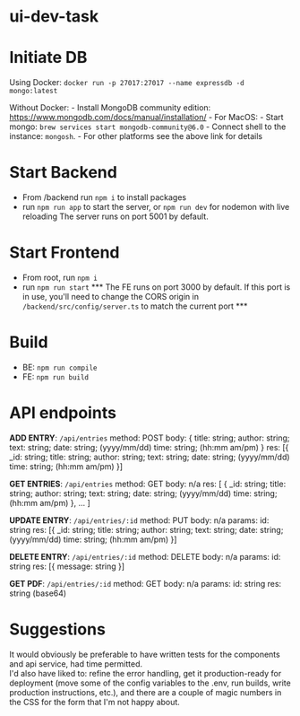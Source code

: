 # ui-dev-task

# Initiate DB
Using Docker:
    `docker run -p 27017:27017 --name expressdb -d mongo:latest`

Without Docker:
    - Install MongoDB community edition: https://www.mongodb.com/docs/manual/installation/
    - For MacOS:
        - Start mongo: `brew services start mongodb-community@6.0`
        - Connect shell to the instance: `mongosh`.
    - For other platforms see the above link for details

# Start Backend
- From /backend run `npm i` to install packages
- run `npm run app` to start the server, or `npm run dev` for nodemon with live reloading
The server runs on port 5001 by default.

# Start Frontend
- From root, run `npm i` 
- run `npm run start`
*** The FE runs on port 3000 by default.  If this port is in use, you'll need to change the CORS origin in `/backend/src/config/server.ts` to match the current port ***

# Build
- BE: `npm run compile`
- FE: `npm run build`

# API endpoints

__ADD ENTRY__:
    `/api/entries`
    method: POST
    body: {
        title: string;
        author: string;
        text: string;
        date: string; (yyyy/mm/dd)
        time: string; (hh:mm am/pm)
    }
    res: [{
            _id: string;
            title: string;
            author: string;
            text: string;
            date: string; (yyyy/mm/dd)
            time: string; (hh:mm am/pm) 
        }]

__GET ENTRIES__:
    `/api/entries`
    method: GET
    body: n/a
    res: [
            {
                _id: string;
                title: string;
                author: string;
                text: string;
                date: string; (yyyy/mm/dd)
                time: string; (hh:mm am/pm) 
            }, 
            ...
        ]

__UPDATE ENTRY__:
    `/api/entries/:id`
    method: PUT
    body: n/a
    params: id: string
    res: [{
            _id: string;
            title: string;
            author: string;
            text: string;
            date: string; (yyyy/mm/dd)
            time: string; (hh:mm am/pm) 
        }]

__DELETE ENTRY__:
    `/api/entries/:id`
    method: DELETE
    body: n/a
    params: id: string
    res: [{
            message: string
        }]

__GET PDF__:
    `/api/entries/:id`
    method: GET
    body: n/a
    params: id: string
    res: string (base64)


# Suggestions
It would obviously be preferable to have written tests for the components and api service, had time permitted.  
I'd also have liked to: refine the error handling, get it production-ready for deployment (move some of the config variables to the .env, run builds, write production instructions, etc.), and there are a couple of magic numbers in the CSS for the form that I'm not happy about.
